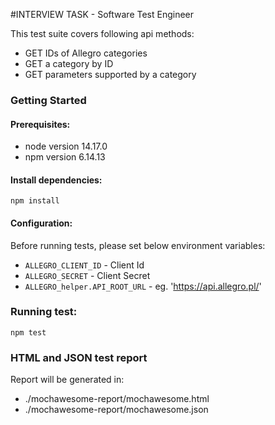 #INTERVIEW TASK - Software Test Engineer

This test suite covers following api methods:

- GET IDs of Allegro categories
- GET a category by ID
- GET parameters supported by a category

### Getting Started
#### Prerequisites:
- node version 14.17.0
- npm version 6.14.13

#### Install dependencies:

```npm install```

#### Configuration:

Before running tests, please set below environment variables:

- ```ALLEGRO_CLIENT_ID``` - Client Id
- ```ALLEGRO_SECRET``` - Client Secret
- ```ALLEGRO_helper.API_ROOT_URL``` - eg. 'https://api.allegro.pl/'

### Running test:

```npm test```

### HTML and JSON test report

Report will be generated in:

- ./mochawesome-report/mochawesome.html
- ./mochawesome-report/mochawesome.json